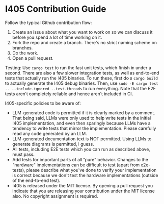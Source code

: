 # I405 Contribution Guide

Follow the typical Github contribution flow:
1. Create an issue about what you want to work on so we can discuss it before you spend a lot of time working on it.
2. Fork the repo and create a branch. There's no strict naming scheme on branches.
3. Do the work.
4. Open a pull request.

Testing: Use `cargo test` to run the fast unit tests, which finish in under a second. There are also
a few slower integration tests, as well as end-to-end tests that actually run the I405 binaries. To
run these, first do a `cargo build` to actually generate the I405 debug binaries. Then, use `sudo -E
cargo test -- --include-ignored --test-threads` to run everything. Note that the E2E tests aren't
completely reliable and hence aren't included in CI.

I405-specific policies to be aware of:
+ LLM-generated code is permitted if it is clearly marked by a comment. That being said, LLMs were
  only used to help write tests in the initial I405 implementation, and even then sparingly because
  LLMs have a tendency to write tests that mirror the implementation. Please carefully read any code
  generated by an LLM.
+ LLM-generated documentation text is NOT permitted. Using LLMs to generate diagrams is permitted, I
  guess.
+ All tests, including E2E tests which you can run as described above, must pass.
+ Add tests for important parts of all "pure" behavior. Changes to the "hardware" implementations
  can be difficult to test (apart from e2e-tests), please describe what you've done to verify your
  implementation is correct because we don't test the hardware implementations (outside of the
  end-to-end test).
+ I405 is released under the MIT license. By opening a pull request you indicate that you are
  releasing your contribution under the MIT license also. No copyright assignment is required.
